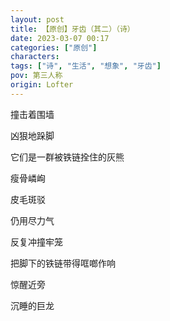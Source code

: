 ```yaml
---
layout: post
title: 【原创】牙齿（其二）（诗）
date: 2023-03-07 00:17
categories: ["原创"]
characters: 
tags: ["诗", "生活", "想象", "牙齿"]
pov: 第三人称
origin: Lofter
---
```


撞击着围墙

凶狠地跺脚

它们是一群被铁链拴住的灰熊

瘦骨嶙峋

皮毛斑驳

仍用尽力气

反复冲撞牢笼

把脚下的铁链带得哐啷作响

惊醒近旁

沉睡的巨龙
